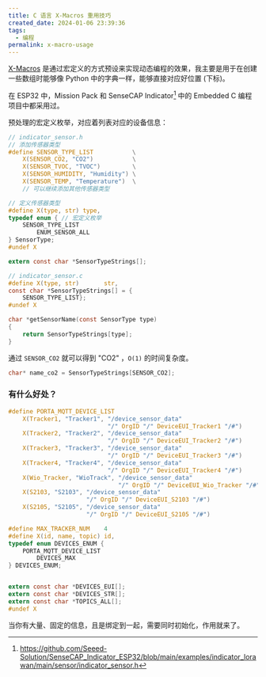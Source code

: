 ```yaml
---
title: C 语言 X-Macros 重用技巧
created_date: 2024-01-06 23:39:36
tags:
  - 编程
permalink: x-macro-usage
---
```


[X-Macros](https://en.wikipedia.org/wiki/X_macro) 是通过宏定义的方式预设来实现动态编程的效果，我主要是用于在创建一些数组时能够像 Python 中的字典一样，能够直接对应好位置 (下标)。

在 ESP32 中，Mission Pack 和 SenseCAP Indicator[^source] 中的 Embedded C 编程项目中都采用过。

[^source]: https://github.com/Seeed-Solution/SenseCAP_Indicator_ESP32/blob/main/examples/indicator_lorawan/main/sensor/indicator_sensor.h

预处理的宏定义枚举，对应着列表对应的设备信息：

```c
// indicator_sensor.h
// 添加传感器类型
#define SENSOR_TYPE_LIST           \
    X(SENSOR_CO2, "CO2")           \
    X(SENSOR_TVOC, "TVOC")         \
    X(SENSOR_HUMIDITY, "Humidity") \
    X(SENSOR_TEMP, "Temperature")  \
    // 可以继续添加其他传感器类型

// 定义传感器类型
#define X(type, str) type,
typedef enum { // 宏定义枚举
    SENSOR_TYPE_LIST
        ENUM_SENSOR_ALL
} SensorType;
#undef X

extern const char *SensorTypeStrings[];

// indicator_sensor.c
#define X(type, str)       str,
const char *SensorTypeStrings[] = {
    SENSOR_TYPE_LIST};
#undef X

char *getSensorName(const SensorType type)
{
    return SensorTypeStrings[type];
}
```

通过 `SENSOR_CO2` 就可以得到 "CO2" ，`O(1)` 的时间复杂度。

```c
char* name_co2 = SensorTypeStrings[SENSOR_CO2];
```

### 有什么好处？

```c
#define PORTA_MQTT_DEVICE_LIST                                           \
    X(Tracker1, "Tracker1", "/device_sensor_data"                        \
                            "/" OrgID "/" DeviceEUI_Tracker1 "/#")       \
    X(Tracker2, "Tracker2", "/device_sensor_data"                        \
                            "/" OrgID "/" DeviceEUI_Tracker2 "/#")       \
    X(Tracker3, "Tracker3", "/device_sensor_data"                        \
                            "/" OrgID "/" DeviceEUI_Tracker3 "/#")       \
    X(Tracker4, "Tracker4", "/device_sensor_data"                        \
                            "/" OrgID "/" DeviceEUI_Tracker4 "/#")       \
    X(Wio_Tracker, "WioTrack", "/device_sensor_data"                     \
                               "/" OrgID "/" DeviceEUI_Wio_Tracker "/#") \
    X(S2103, "S2103", "/device_sensor_data"                              \
                      "/" OrgID "/" DeviceEUI_S2103 "/#")                \
    X(S2105, "S2105", "/device_sensor_data"                              \
                      "/" OrgID "/" DeviceEUI_S2105 "/#")

#define MAX_TRACKER_NUM    4
#define X(id, name, topic) id,
typedef enum DEVICES_ENUM {
    PORTA_MQTT_DEVICE_LIST
        DEVICES_MAX
} DEVICES_ENUM;


extern const char *DEVICES_EUI[];
extern const char *DEVICES_STR[];
extern const char *TOPICS_ALL[];
#undef X
```

当你有大量、固定的信息，且是绑定到一起，需要同时初始化，作用就来了。
